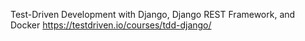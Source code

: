 Test-Driven Development with Django, Django REST Framework, and Docker
https://testdriven.io/courses/tdd-django/
